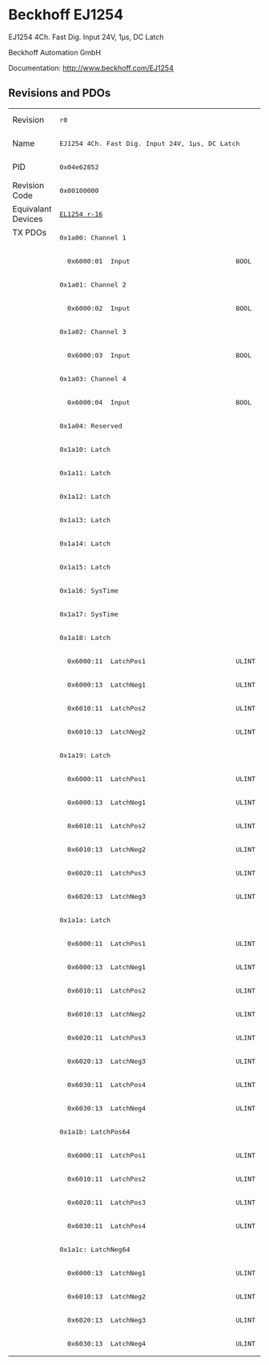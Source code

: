 # Beckhoff EJ1254

EJ1254 4Ch. Fast Dig. Input 24V, 1µs, DC Latch

Beckhoff Automation GmbH

Documentation: <a href="http://www.beckhoff.com/EJ1254">http://www.beckhoff.com/EJ1254</a>

## Revisions and PDOs
<table>
<tr >
<td class="first">Revision</td>
<td ><pre>r0</pre></td>
</tr>
<tr >
<td class="first">Name</td>
<td ><pre>EJ1254 4Ch. Fast Dig. Input 24V, 1µs, DC Latch</pre></td>
</tr>
<tr >
<td class="first">PID</td>
<td ><pre>0x04e62852</pre></td>
</tr>
<tr >
<td class="first">Revision Code</td>
<td ><pre>0x00100000</pre></td>
</tr>
<tr >
<td class="first">Equivalant Devices</td>
<td ><pre><a href="EL1254">EL1254 r-16</a></pre></td>
</tr>
<tr class="txpdo pdosection">
<td class="first" rowspan=48 valign=top>TX PDOs</td>
<td><pre>0x1a00: Channel 1</pre></td>
<td></td>
</tr>
<tr class="txpdo">
<td ><pre>  0x6000:01  Input                           BOOL</pre></td>
</tr>
<tr class="txpdo pdosection">
<td ><pre>0x1a01: Channel 2</pre></td>
</tr>
<tr class="txpdo">
<td ><pre>  0x6000:02  Input                           BOOL</pre></td>
</tr>
<tr class="txpdo pdosection">
<td ><pre>0x1a02: Channel 3</pre></td>
</tr>
<tr class="txpdo">
<td ><pre>  0x6000:03  Input                           BOOL</pre></td>
</tr>
<tr class="txpdo pdosection">
<td ><pre>0x1a03: Channel 4</pre></td>
</tr>
<tr class="txpdo">
<td ><pre>  0x6000:04  Input                           BOOL</pre></td>
</tr>
<tr class="txpdo pdosection">
<td ><pre>0x1a04: Reserved</pre></td>
</tr>
<tr class="txpdo pdosection">
<td ><pre>0x1a10: Latch</pre></td>
</tr>
<tr class="txpdo pdosection">
<td ><pre>0x1a11: Latch</pre></td>
</tr>
<tr class="txpdo pdosection">
<td ><pre>0x1a12: Latch</pre></td>
</tr>
<tr class="txpdo pdosection">
<td ><pre>0x1a13: Latch</pre></td>
</tr>
<tr class="txpdo pdosection">
<td ><pre>0x1a14: Latch</pre></td>
</tr>
<tr class="txpdo pdosection">
<td ><pre>0x1a15: Latch</pre></td>
</tr>
<tr class="txpdo pdosection">
<td ><pre>0x1a16: SysTime</pre></td>
</tr>
<tr class="txpdo pdosection">
<td ><pre>0x1a17: SysTime</pre></td>
</tr>
<tr class="txpdo pdosection">
<td ><pre>0x1a18: Latch</pre></td>
</tr>
<tr class="txpdo">
<td ><pre>  0x6000:11  LatchPos1                       ULINT</pre></td>
</tr>
<tr class="txpdo">
<td ><pre>  0x6000:13  LatchNeg1                       ULINT</pre></td>
</tr>
<tr class="txpdo">
<td ><pre>  0x6010:11  LatchPos2                       ULINT</pre></td>
</tr>
<tr class="txpdo">
<td ><pre>  0x6010:13  LatchNeg2                       ULINT</pre></td>
</tr>
<tr class="txpdo pdosection">
<td ><pre>0x1a19: Latch</pre></td>
</tr>
<tr class="txpdo">
<td ><pre>  0x6000:11  LatchPos1                       ULINT</pre></td>
</tr>
<tr class="txpdo">
<td ><pre>  0x6000:13  LatchNeg1                       ULINT</pre></td>
</tr>
<tr class="txpdo">
<td ><pre>  0x6010:11  LatchPos2                       ULINT</pre></td>
</tr>
<tr class="txpdo">
<td ><pre>  0x6010:13  LatchNeg2                       ULINT</pre></td>
</tr>
<tr class="txpdo">
<td ><pre>  0x6020:11  LatchPos3                       ULINT</pre></td>
</tr>
<tr class="txpdo">
<td ><pre>  0x6020:13  LatchNeg3                       ULINT</pre></td>
</tr>
<tr class="txpdo pdosection">
<td ><pre>0x1a1a: Latch</pre></td>
</tr>
<tr class="txpdo">
<td ><pre>  0x6000:11  LatchPos1                       ULINT</pre></td>
</tr>
<tr class="txpdo">
<td ><pre>  0x6000:13  LatchNeg1                       ULINT</pre></td>
</tr>
<tr class="txpdo">
<td ><pre>  0x6010:11  LatchPos2                       ULINT</pre></td>
</tr>
<tr class="txpdo">
<td ><pre>  0x6010:13  LatchNeg2                       ULINT</pre></td>
</tr>
<tr class="txpdo">
<td ><pre>  0x6020:11  LatchPos3                       ULINT</pre></td>
</tr>
<tr class="txpdo">
<td ><pre>  0x6020:13  LatchNeg3                       ULINT</pre></td>
</tr>
<tr class="txpdo">
<td ><pre>  0x6030:11  LatchPos4                       ULINT</pre></td>
</tr>
<tr class="txpdo">
<td ><pre>  0x6030:13  LatchNeg4                       ULINT</pre></td>
</tr>
<tr class="txpdo pdosection">
<td ><pre>0x1a1b: LatchPos64</pre></td>
</tr>
<tr class="txpdo">
<td ><pre>  0x6000:11  LatchPos1                       ULINT</pre></td>
</tr>
<tr class="txpdo">
<td ><pre>  0x6010:11  LatchPos2                       ULINT</pre></td>
</tr>
<tr class="txpdo">
<td ><pre>  0x6020:11  LatchPos3                       ULINT</pre></td>
</tr>
<tr class="txpdo">
<td ><pre>  0x6030:11  LatchPos4                       ULINT</pre></td>
</tr>
<tr class="txpdo pdosection">
<td ><pre>0x1a1c: LatchNeg64</pre></td>
</tr>
<tr class="txpdo">
<td ><pre>  0x6000:13  LatchNeg1                       ULINT</pre></td>
</tr>
<tr class="txpdo">
<td ><pre>  0x6010:13  LatchNeg2                       ULINT</pre></td>
</tr>
<tr class="txpdo">
<td ><pre>  0x6020:13  LatchNeg3                       ULINT</pre></td>
</tr>
<tr class="txpdo">
<td ><pre>  0x6030:13  LatchNeg4                       ULINT</pre></td>
</tr>
</table>

